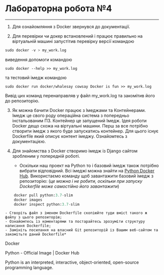 # Лабораторна робота №4
---

1. Для ознайомляння з Docker звернувся до документації.

2. Для перевірки чи докер встановлений і працює правильно на віртуальній машині запустітив перевірку версії командою 

```python
sudo docker -v > my_work.log 
```

виведення допомоги командою 

```text
sudo docker --help >> my_work.log 
```

та тестовий імедж командою 

```text
sudo docker run docker/whalesay cowsay Docker is fun >> my_work.log 
```

Вивід цих команд перенаправляв у файл my_work.log та закомітив його до репозиторію.

3. Як можна бачити Docker працює з Імеджами та Контейнерами. Імедж це свого роду операційна система з попередньо інстальованим ПЗ. Контейнер це запущений Імедж. Ідея роботи Docker дещо схожа на віртуальні машини. Перш за все потрібно створити імедж з якого буде запускатись контейнер. Для цього існує Dockerfile який описує контент імеджу. Ознайомтесь з документацією.

4. Для знайомства з Docker створимо імедж із Django сайтом зробленим у попередній роботі.
    - Оскільки наш проект на Python то і базовий імедж також потрібно вибрати відповідний. Всі імеджі можна знайти на [Python Docker Hub](https://hub.docker.com/_/python). Використаємо команду щоб завантажити базовий імедж з репозиторію: (_це можна і не робити, оскільки при запуску Dockerfile може самостійно його завантажити_)
    

```python
    docker pull python:3.7-slim
    docker images
    docker inspect python:3.7-slim
```

    - Створіть файл з іменем Dockerfile скопіюйте туди вмісt такого ж файлу з цього репозиторію;
    - Ознайомтесь із коментарями та постарайтесь зрозуміти структуру написання Dockerfile;
    - Замініть посилання на власний Git репозиторій із Вашим веб-сайтом та закомітьте даний Dockerfile*
Docker

Python - Official Image | Docker Hub

Python is an interpreted, interactive, object-oriented, open-source programming language.
